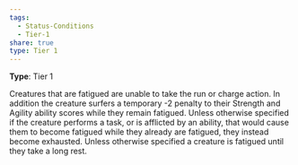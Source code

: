 ```yaml
---
tags:
  - Status-Conditions
  - Tier-1
share: true
type: Tier 1
---
```

**Type**: Tier 1

Creatures that are fatigued are unable to take the run or charge action. In addition the creature surfers a temporary -2 penalty to their Strength and Agility ability scores while they remain fatigued. Unless otherwise specified if the creature performs a task, or is afflicted by an ability, that would cause them to become fatigued while they already are fatigued, they instead become exhausted. Unless otherwise specified a creature is fatigued until they take a long rest.